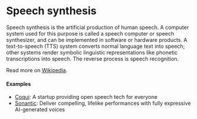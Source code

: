 # Speech synthesis

Speech synthesis is the artificial production of human speech. A computer system used for this purpose is called a speech computer or speech synthesizer, and can be implemented in software or hardware products. A text-to-speech (TTS) system converts normal language text into speech; other systems render symbolic linguistic representations like phonetic transcriptions into speech. The reverse process is speech recognition.

Read more on [Wikipedia](https://en.wikipedia.org/wiki/Speech_synthesis).

#### Examples
- [Coqui](https://coqui.ai): A startup providing open speech tech for everyone
- [Sonantic](https://www.sonantic.io): Deliver compelling, lifelike performances with fully expressive AI-generated voices
